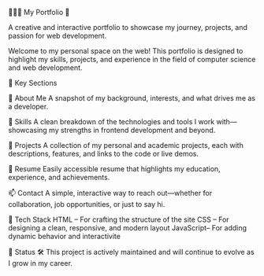 



🌴👩‍💻 My Portfolio 🍂

A creative and interactive portfolio to showcase my journey, projects, and passion for web development.

Welcome to my personal space on the web! This portfolio is designed to highlight my skills, projects, and experience in the field of computer science and web development.


 🌟 Key Sections


👋 About Me
A snapshot of my background, interests, and what drives me as a developer.


🧠 Skills
A clean breakdown of the technologies and tools I work with—showcasing my strengths in frontend development and beyond.


💼 Projects
A collection of my personal and academic projects, each with descriptions, features, and links to the code or live demos.


📜 Resume
Easily accessible resume that highlights my education, experience, and achievements.


📫 Contact
A simple, interactive way to reach out—whether for collaboration, job opportunities, or just to say hi.


🚀 Tech Stack
HTML – For crafting the structure of the site
CSS – For designing a clean, responsive, and modern layout
JavaScript– For adding dynamic behavior and interactivite



📌 Status
🛠️ This project is actively maintained and will continue to evolve as I grow in my career.


